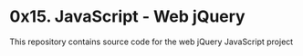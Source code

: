 # 0x15. JavaScript - Web jQuery

This repository contains source code for the web jQuery JavaScript project
